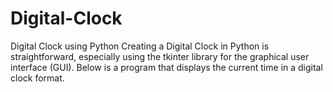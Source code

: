 # Digital-Clock
Digital Clock using Python
Creating a Digital Clock in Python is straightforward, especially using the tkinter library for the graphical user interface (GUI). Below is a program that displays the current time in a digital clock format.
